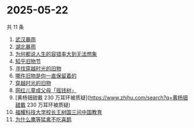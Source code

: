 # 2025-05-22

共 11 条

<!-- BEGIN -->
<!-- 最后更新时间 Thu May 22 2025 20:27:14 GMT+0800 (China Standard Time) -->

1. [武汉暴雨](https://www.zhihu.com/search?q=武汉暴雨)
1. [湖北暴雨](https://www.zhihu.com/search?q=湖北暴雨)
1. [为何都说人生的容错率大到无法想象](https://www.zhihu.com/search?q=为何都说人生的容错率大到无法想象)
1. [知乎旧物节](https://www.zhihu.com/search?q=知乎旧物节)
1. [寻找穿越时光的旧物](https://www.zhihu.com/search?q=寻找穿越时光的旧物)
1. [哪件旧物是你一直保留着的](https://www.zhihu.com/search?q=哪件旧物是你一直保留着的)
1. [穿越时光的旧物](https://www.zhihu.com/search?q=穿越时光的旧物)
1. [网红儿童成父母「摇钱树」](https://www.zhihu.com/search?q=网红儿童成父母「摇钱树」)
1. [黄杨钿甜戴 230 万耳环被质疑](https://www.zhihu.com/search?q=黄杨钿甜戴 230
   万耳环被质疑)
1. [福耀科技大学校长王树国三问中国教育](https://www.zhihu.com/search?q=福耀科技大学校长王树国三问中国教育)
1. [为什么鹰等猛禽不吃喜鹊](https://www.zhihu.com/search?q=为什么鹰等猛禽不吃喜鹊)

<!-- END -->
